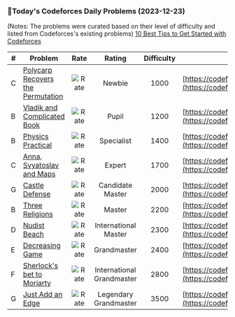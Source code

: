 ### 🌟Today's Codeforces Daily Problems (2023-12-23)
(Notes: The problems were curated based on their level of difficulty and listed from Codeforces's existing problems)
[10 Best Tips to Get Started with Codeforces](https://github.com/ika9810/Codeforces-Daily-Problems/blob/main/10%20Best%20Tips%20to%20Get%20Started%20with%20Codeforces.md)

| # | Problem | Rate| Rating | Difficulty | Contest |
|---| ----- | :--------: | :----------: | :----------: | ---------- |
|C|[Polycarp Recovers the Permutation](https://codeforces.com/contest/1611/problem/C)|![Rate](https://img.shields.io/badge/Newbie-1000-lightgrey)|Newbie|1000|[https://codeforces.com/contest/1611](https://codeforces.com/contest/1611)|
|B|[Vladik and Complicated Book](https://codeforces.com/contest/811/problem/B)|![Rate](https://img.shields.io/badge/Pupil-1200-brightgreen)|Pupil|1200|[https://codeforces.com/contest/811](https://codeforces.com/contest/811)|
|B|[Physics Practical](https://codeforces.com/contest/253/problem/B)|![Rate](https://img.shields.io/badge/Specialist-1400-9cf)|Specialist|1400|[https://codeforces.com/contest/253](https://codeforces.com/contest/253)|
|C|[Anna, Svyatoslav and Maps](https://codeforces.com/contest/1204/problem/C)|![Rate](https://img.shields.io/badge/Expert-1700-blue)|Expert|1700|[https://codeforces.com/contest/1204](https://codeforces.com/contest/1204)|
|G|[Castle Defense](https://codeforces.com/contest/954/problem/G)|![Rate](https://img.shields.io/badge/Candidate%20Master-2000-blueviolet)|Candidate Master|2000|[https://codeforces.com/contest/954](https://codeforces.com/contest/954)|
|B|[Three Religions](https://codeforces.com/contest/1149/problem/B)|![Rate](https://img.shields.io/badge/Master-2200-orange)|Master|2200|[https://codeforces.com/contest/1149](https://codeforces.com/contest/1149)|
|D|[Nudist Beach](https://codeforces.com/contest/553/problem/D)|![Rate](https://img.shields.io/badge/International%20Master-2300-orange)|International Master|2300|[https://codeforces.com/contest/553](https://codeforces.com/contest/553)|
|E|[Decreasing Game](https://codeforces.com/contest/1839/problem/E)|![Rate](https://img.shields.io/badge/Grandmaster-2400-red)|Grandmaster|2400|[https://codeforces.com/contest/1839](https://codeforces.com/contest/1839)|
|F|[Sherlock's bet to Moriarty](https://codeforces.com/contest/776/problem/F)|![Rate](https://img.shields.io/badge/International%20Grandmaster-2800-red)|International Grandmaster|2800|[https://codeforces.com/contest/776](https://codeforces.com/contest/776)|
|G|[Just Add an Edge](https://codeforces.com/contest/1616/problem/G)|![Rate](https://img.shields.io/badge/Legendary%20Grandmaster-3500-red)|Legendary Grandmaster|3500|[https://codeforces.com/contest/1616](https://codeforces.com/contest/1616)|
